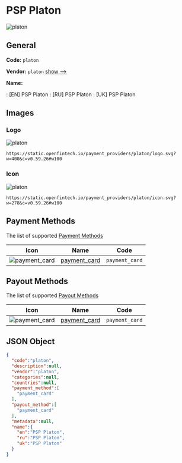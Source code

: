 
# PSP Platon 
![platon](https://static.openfintech.io/payment_providers/platon/logo.svg?w=400&c=v0.59.26#w100)  

## General 
 
**Code:** `platon` 
 
**Vendor:** `platon` [show -->](/vendors/platon/) 
 
**Name:** 
 
:	[EN] PSP Platon 
:	[RU] PSP Platon 
:	[UK] PSP Platon 
 

## Images 

### Logo 
 
![platon](https://static.openfintech.io/payment_providers/platon/logo.svg?w=400&c=v0.59.26#w100)  

```
https://static.openfintech.io/payment_providers/platon/logo.svg?w=400&c=v0.59.26#w100
```  

### Icon 
 
![platon](https://static.openfintech.io/payment_providers/platon/icon.svg?w=278&c=v0.59.26#w100)  

```
https://static.openfintech.io/payment_providers/platon/icon.svg?w=278&c=v0.59.26#w100
```  

## Payment Methods 
 
The list of supported [Payment Methods](/payment-methods/) 

|Icon|Name|Code| 
|:---:|:---:|:---:| 
|![payment_card](https://static.openfintech.io/payment_methods/payment_card/icon.svg?w=278&c=v0.59.26#w100) |[payment_card](/payment-methods/payment_card/)|`payment_card`| 
 

## Payout Methods 
 
The list of supported [Payout Methods](/payout-methods/) 

|Icon|Name|Code| 
|:---:|:---:|:---:| 
|![payment_card](https://static.openfintech.io/payout_methods/payment_card/icon.svg?w=278&c=v0.59.26#w40) |[payment_card](payout-methodspayment_card/)|`payment_card`| 
 

## JSON Object 

```json
{
  "code":"platon",
  "description":null,
  "vendor":"platon",
  "categories":null,
  "countries":null,
  "payment_method":[
    "payment_card"
  ],
  "payout_method":[
    "payment_card"
  ],
  "metadata":null,
  "name":{
    "en":"PSP Platon",
    "ru":"PSP Platon",
    "uk":"PSP Platon"
  }
}
```  
